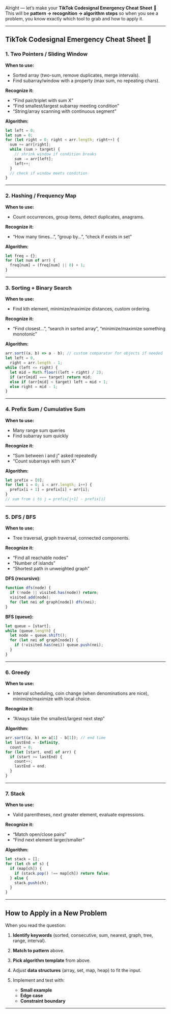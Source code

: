 Alright — let’s make your **TikTok Codesignal Emergency Cheat Sheet** 📜
This will be **pattern → recognition → algorithm steps** so when you see a problem, you know exactly which tool to grab and how to apply it.

---

## **TikTok Codesignal Emergency Cheat Sheet** 🚀

### **1. Two Pointers / Sliding Window**

**When to use:**

- Sorted array (two-sum, remove duplicates, merge intervals).
- Find subarray/window with a property (max sum, no repeating chars).

**Recognize it:**

- “Find pair/triplet with sum X”
- “Find smallest/largest subarray meeting condition”
- “String/array scanning with continuous segment”

**Algorithm:**

```js
let left = 0;
let sum = 0;
for (let right = 0; right < arr.length; right++) {
  sum += arr[right];
  while (sum > target) {
    // shrink window if condition breaks
    sum -= arr[left];
    left++;
  }
  // check if window meets condition
}
```

---

### **2. Hashing / Frequency Map**

**When to use:**

- Count occurrences, group items, detect duplicates, anagrams.

**Recognize it:**

- “How many times…”, “group by…”, “check if exists in set”

**Algorithm:**

```js
let freq = {};
for (let num of arr) {
  freq[num] = (freq[num] || 0) + 1;
}
```

---

### **3. Sorting + Binary Search**

**When to use:**

- Find kth element, minimize/maximize distances, custom ordering.

**Recognize it:**

- “Find closest…”, “search in sorted array”, “minimize/maximize something monotonic”

**Algorithm:**

```js
arr.sort((a, b) => a - b); // custom comparator for objects if needed
let left = 0,
  right = arr.length - 1;
while (left <= right) {
  let mid = Math.floor((left + right) / 2);
  if (arr[mid] === target) return mid;
  else if (arr[mid] < target) left = mid + 1;
  else right = mid - 1;
}
```

---

### **4. Prefix Sum / Cumulative Sum**

**When to use:**

- Many range sum queries
- Find subarray sum quickly

**Recognize it:**

- “Sum between i and j” asked repeatedly
- “Count subarrays with sum X”

**Algorithm:**

```js
let prefix = [0];
for (let i = 0; i < arr.length; i++) {
  prefix[i + 1] = prefix[i] + arr[i];
}
// sum from i to j = prefix[j+1] - prefix[i]
```

---

### **5. DFS / BFS**

**When to use:**

- Tree traversal, graph traversal, connected components.

**Recognize it:**

- “Find all reachable nodes”
- “Number of islands”
- “Shortest path in unweighted graph”

**DFS (recursive):**

```js
function dfs(node) {
  if (!node || visited.has(node)) return;
  visited.add(node);
  for (let nei of graph[node]) dfs(nei);
}
```

**BFS (queue):**

```js
let queue = [start];
while (queue.length) {
  let node = queue.shift();
  for (let nei of graph[node]) {
    if (!visited.has(nei)) queue.push(nei);
  }
}
```

---

### **6. Greedy**

**When to use:**

- Interval scheduling, coin change (when denominations are nice), minimize/maximize with local choice.

**Recognize it:**

- “Always take the smallest/largest next step”

**Algorithm:**

```js
arr.sort((a, b) => a[1] - b[1]); // end time
let lastEnd = -Infinity,
  count = 0;
for (let [start, end] of arr) {
  if (start >= lastEnd) {
    count++;
    lastEnd = end;
  }
}
```

---

### **7. Stack**

**When to use:**

- Valid parentheses, next greater element, evaluate expressions.

**Recognize it:**

- “Match open/close pairs”
- “Find next element larger/smaller”

**Algorithm:**

```js
let stack = [];
for (let ch of s) {
  if (map[ch]) {
    if (stack.pop() !== map[ch]) return false;
  } else {
    stack.push(ch);
  }
}
```

---

## **How to Apply in a New Problem**

When you read the question:

1. **Identify keywords** (sorted, consecutive, sum, nearest, graph, tree, range, interval).
2. **Match to pattern** above.
3. **Pick algorithm template** from above.
4. Adjust **data structures** (array, set, map, heap) to fit the input.
5. Implement and test with:

   - **Small example**
   - **Edge case**
   - **Constraint boundary**

---
